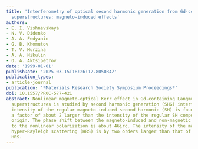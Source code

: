 ```yaml
---
title: 'Interferometry of optical second harmonic generation from Gd-containing langmuir-blodgett
  superstructures: magneto-induced effects'
authors:
- E. I. Vishnevskaya
- N. V. Didenko
- A. A. Fedyanin
- G. B. Khomutov
- T. V. Murzina
- A. A. Nikulin
- O. A. Aktsipetrov
date: '1999-01-01'
publishDate: '2025-03-15T18:26:12.805084Z'
publication_types:
- article-journal
publication: '*Materials Research Society Symposium Proceedings*'
doi: 10.1557/PROC-577-421
abstract: Nonlinear magneto-optical Kerr effect in Gd-containing Langmuir-Blodgett
  superstructures is studied by second harmonic generation (SHG) interferometry. The
  intensity of the regular magneto-induced second harmonic (SH) is found to be by
  a factor of about 2 larger than the intensity of the regular SH component of a non-magnetic
  origin. The phase shift between the magneto-induced and non-magnetic contributions
  to the nonlinear polarization is about 46i̧rc. The intensity of the magnetization-independent
  hyper-Rayleigh scattering (HRS) is by two orders larger than that of magneto-induced
  HRS.
---
```

